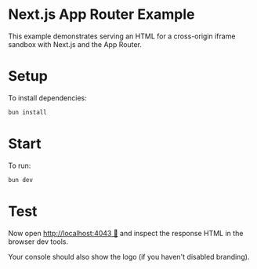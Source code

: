 # Next.js App Router Example

This example demonstrates serving an HTML for a cross-origin iframe sandbox
with Next.js and the App Router.

# Setup

To install dependencies:

```bash
bun install
```

# Start

To run:

```bash
bun dev
```

# Test

Now open [http://localhost:4043 🔗](http://localhost:4043) and inspect the
response HTML in the browser dev tools.

Your console should also show the logo (if you haven't disabled branding).
